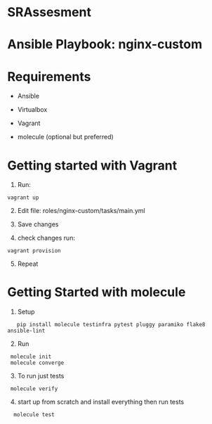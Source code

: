 # SRAssesment
# Ansible Playbook: nginx-custom
#
# Requirements
* Ansible
* Virtualbox
* Vagrant

* molecule (optional but preferred)


# Getting started with Vagrant


1. Run:
```
vagrant up
```
2. Edit file:
    roles/nginx-custom/tasks/main.yml

3. Save changes

4. check changes run:
```
vagrant provision
```
5. Repeat


# Getting Started with molecule

1. Setup
```
   pip install molecule testinfra pytest pluggy paramiko flake8 ansible-lint
```
2. Run
```
 molecule init
 molecule converge
```
3. To run just tests
```
 molecule verify
```
4. start up from scratch and install everything then run tests
```
  molecule test
```
